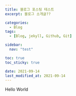```yaml
---
title: 블로그 포스팅 테스트
excerpt: 블로그 소개글??

categories:
  - Blog
tags:
  - [Blog, jekyll, Github, Git]

sidebar:
  nav: "test"

toc: true
toc_sticky: true

date: 2021-09-14
last_modified_at: 2021-09-14
---
```

Hello World